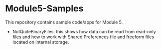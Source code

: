 # Module5-Samples

This repository contains sample code/apps for Module 5.

* NotQuiteBinaryFiles: this shows how data can be read from read-only files and
how to work with Shared Preferences file and freeform files located on internal
storage.
